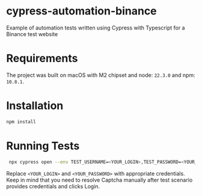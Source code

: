 # cypress-automation-binance
 Example of automation tests written using Cypress with Typescript for a Binance test website

# Requirements
The project was built on macOS with M2 chipset and node: `22.3.0` and npm: `10.8.1`.

# Installation
```bash
npm install
```

# Running Tests
```bash
 npx cypress open --env TEST_USERNAME=<YOUR_LOGIN>,TEST_PASSWORD=<YOUR_PASSWORD>
```
Replace `<YOUR_LOGIN>` and `<YOUR_PASSWORD>` with appropriate credentials.
Keep in mind that you need to resolve Captcha manually after test scenario provides credentials and clicks Login.
